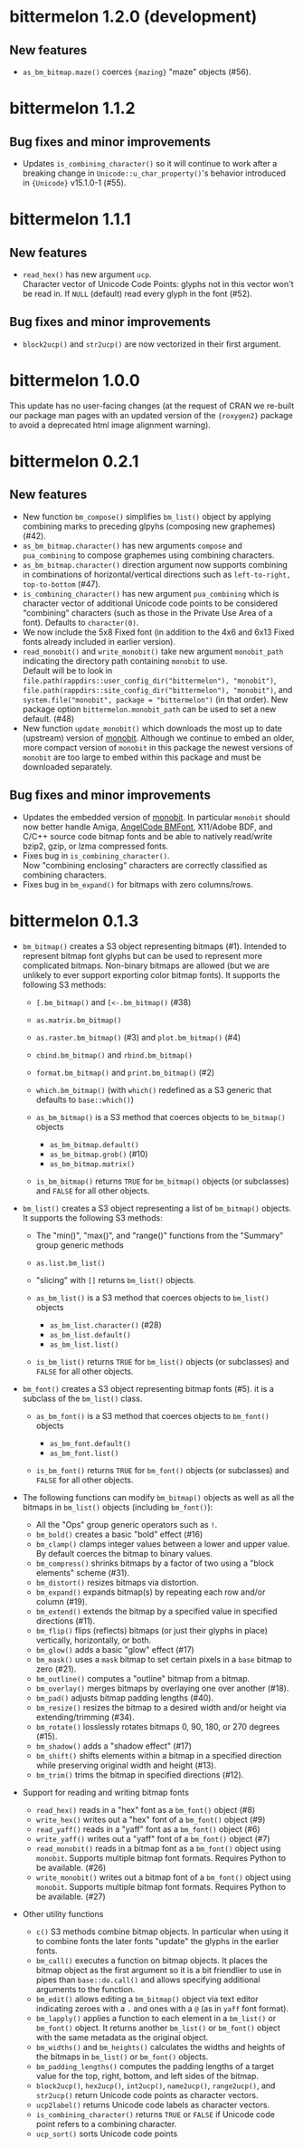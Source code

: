 bittermelon 1.2.0 (development)
===============================

New features
------------

* `as_bm_bitmap.maze()` coerces `{mazing}` "maze" objects (#56).

bittermelon 1.1.2
=================

Bug fixes and minor improvements
--------------------------------

* Updates `is_combining_character()` so it will continue to work after a breaking change 
  in `Unicode::u_char_property()`'s behavior introduced in `{Unicode}` v15.1.0-1 (#55).

bittermelon 1.1.1
=================

New features
------------

* `read_hex()` has new argument `ucp`.  
  Character vector of Unicode Code Points: glyphs not in this vector won't be read in.
  If `NULL` (default) read every glyph in the font (#52).

Bug fixes and minor improvements
--------------------------------

* `block2ucp()` and `str2ucp()` are now vectorized in their first argument.

bittermelon 1.0.0
=================

This update has no user-facing changes (at the request of CRAN we re-built our package man pages with an updated version of the `{roxygen2}` package to avoid a deprecated html image alignment warning).

bittermelon 0.2.1
=================

New features
------------

* New function `bm_compose()` simplifies `bm_list()` object
  by applying combining marks to preceding glpyhs (composing new graphemes) (#42).
* `as_bm_bitmap.character()` has new arguments `compose` and `pua_combining`
  to compose graphemes using combining characters.
* `as_bm_bitmap.character()` direction argument now supports combining
  in combinations of horizontal/vertical directions such as
  `left-to-right, top-to-bottom` (#47).
* `is_combining_character()` has new argument `pua_combining`
  which is character vector of additional Unicode code points
  to be considered "combining" characters (such as those
  in the Private Use Area of a font).  Defaults to `character(0)`.
* We now include the 5x8 Fixed font (in addition to the 4x6 and 6x13 Fixed fonts already included in earlier version).
* `read_monobit()` and `write_monobit()` take new argument `monobit_path` indicating
  the directory path containing `monobit` to use.  
  Default will be to look in `file.path(rappdirs::user_config_dir("bittermelon"), "monobit")`,
  `file.path(rappdirs::site_config_dir("bittermelon"), "monobit")`, and
  `system.file("monobit", package = "bittermelon")` (in that order).
  New package option `bittermelon.monobit_path` can be used to set a new default. (#48)
* New function `update_monobit()` which downloads the most up to date (upstream) version of 
  [monobit](https://github.com/robhagemans/monobit).
  Although we continue to embed an older, more compact version of `monobit` in this package
  the newest versions of `monobit` are too large to embed within this package and
  must be downloaded separately.

Bug fixes and minor improvements
--------------------------------

* Updates the embedded version of [monobit](https://github.com/robhagemans/monobit).
  In particular `monobit` should now better handle Amiga, [AngelCode BMFont](http://www.angelcode.com/products/bmfont/), X11/Adobe BDF, and C/C++ source code bitmap fonts and be able to natively read/write 
  bzip2, gzip, or lzma compressed fonts.
* Fixes bug in `is_combining_character()`.  
  Now "combining enclosing" characters are correctly classified as combining characters.
* Fixes bug in `bm_expand()` for bitmaps with zero columns/rows.

bittermelon 0.1.3
=================

* `bm_bitmap()` creates a S3 object representing bitmaps (#1). 
  Intended to represent bitmap font glyphs but can be used
  to represent more complicated bitmaps.
  Non-binary bitmaps are allowed 
  (but we are unlikely to ever support exporting color bitmap fonts).
  It supports the following S3 methods:

    * `[.bm_bitmap()` and `[<-.bm_bitmap()` (#38)
    * `as.matrix.bm_bitmap()`
    * `as.raster.bm_bitmap()` (#3) and `plot.bm_bitmap()` (#4)
    * `cbind.bm_bitmap()` and `rbind.bm_bitmap()`
    * `format.bm_bitmap()` and `print.bm_bitmap()` (#2)
    * `which.bm_bitmap()` (with `which()` redefined as a S3 generic that defaults to `base::which()`)

  * `as_bm_bitmap()` is a S3 method that coerces objects to `bm_bitmap()` objects
  
    * `as_bm_bitmap.default()`
    * `as_bm_bitmap.grob()` (#10)
    * `as_bm_bitmap.matrix()`

  * `is_bm_bitmap()`  returns `TRUE` for `bm_bitmap()` objects (or subclasses)
    and `FALSE` for all other objects.

* `bm_list()` creates a S3 object representing a list of `bm_bitmap()` objects.
  It supports the following S3 methods:

    * The "min()", "max()", and "range()" functions from the "Summary" group generic methods
    * `as.list.bm_list()`
    * "slicing" with `[]` returns `bm_list()` objects.

  * `as_bm_list()` is a S3 method that coerces objects to `bm_list()` objects

    * `as_bm_list.character()` (#28)
    * `as_bm_list.default()` 
    * `as_bm_list.list()` 

  * `is_bm_list()`  returns `TRUE` for `bm_list()` objects (or subclasses)
    and `FALSE` for all other objects.

* `bm_font()` creates a S3 object representing bitmap fonts (#5).
  it is a subclass of the `bm_list()` class.

  * `as_bm_font()` is a S3 method that coerces objects to `bm_font()` objects

    * `as_bm_font.default()`
    * `as_bm_font.list()` 

  * `is_bm_font()` returns `TRUE` for `bm_font()` objects (or subclasses)
    and `FALSE` for all other objects.

* The following functions can modify `bm_bitmap()` objects 
  as well as all the bitmaps in `bm_list()` objects (including `bm_font()`):

  * All the "Ops" group generic operators such as `!`.
  * `bm_bold()` creates a basic "bold" effect (#16)
  * `bm_clamp()` clamps integer values between a lower and upper value.
     By default coerces the bitmap to binary values.
  * `bm_compress()` shrinks bitmaps by a factor of two using a "block elements" scheme (#31).
  * `bm_distort()` resizes bitmaps via distortion.
  * `bm_expand()` expands bitmap(s) by repeating each row and/or column (#19).
  * `bm_extend()` extends the bitmap by a specified value in specified directions (#11).
  * `bm_flip()` flips (reflects) bitmaps (or just their glyphs in place) 
    vertically, horizontally, or both.
  * `bm_glow()` adds a basic "glow" effect (#17)
  * `bm_mask()` uses a `mask` bitmap to set certain pixels in a `base` bitmap to zero (#21).
  * `bm_outline()` computes a "outline" bitmap from a bitmap.
  * `bm_overlay()` merges bitmaps by overlaying one over another (#18).
  * `bm_pad()` adjusts bitmap padding lengths (#40).
  * `bm_resize()` resizes the bitmap to a desired width and/or height via extending/trimming (#34).
  * `bm_rotate()` losslessly rotates bitmaps 0, 90, 180, or 270 degrees (#15).
  * `bm_shadow()` adds a "shadow effect" (#17)
  * `bm_shift()` shifts elements within a bitmap in a specified direction
     while preserving original width and height (#13).
  * `bm_trim()` trims the bitmap in specified directions (#12).

* Support for reading and writing bitmap fonts

    * `read_hex()` reads in a "hex" font as a `bm_font()` object (#8)
    * `write_hex()` writes out a "hex" font of a `bm_font()` object (#9)
    * `read_yaff()` reads in a "yaff" font as a `bm_font()` object (#6)
    * `write_yaff()` writes out a "yaff" font of a `bm_font()` object (#7)
    * `read_monobit()` reads in a bitmap font as a `bm_font()` object using `monobit`.
      Supports multiple bitmap font formats.  Requires Python to be available. (#26)
    * `write_monobit()` writes out a bitmap font of a `bm_font()` object using `monobit`.
      Supports multiple bitmap font formats.  Requires Python to be available. (#27)

* Other utility functions

  * `c()` S3 methods combine bitmap objects.  In particular when using it to combine fonts the later fonts "update" the glyphs in the earlier fonts.
  * `bm_call()` executes a function on bitmap objects.  It places the bitmap object
    as the first argument so it is a bit friendlier to use in pipes than `base::do.call()`
    and allows specifying additional arguments to the function.
  * `bm_edit()` allows editing a `bm_bitmap()` object via text editor
    indicating zeroes with a `.` and ones with a `@` (as in `yaff` font format).
  * `bm_lapply()` applies a function to each element in a `bm_list()` or `bm_font()` object.
    It returns another `bm_list()` or `bm_font()` object with the same metadata as
    the original object.
  * `bm_widths()` and `bm_heights()` calculates the widths and heights of the bitmaps
    in `bm_list()` or `bm_font()` objects.
  * `bm_padding_lengths()` computes the padding lengths of a
    target value for the top, right, bottom, and left sides of the bitmap.
  * `block2ucp()`, `hex2ucp()`, `int2ucp()`, `name2ucp()`, `range2ucp()`, and `str2ucp()`
    return Unicode code points as character vectors.
  * `ucp2label()` returns Unicode code labels as character vectors.
  * `is_combining_character()` returns `TRUE` or `FALSE` if Unicode 
     code point refers to a combining character.
  * `ucp_sort()` sorts Unicode code points
